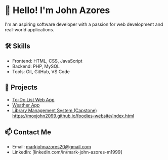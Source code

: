 # 👋 Hello! I'm John Azores

I'm an aspiring software developer with a passion for web development and real-world applications.

## 🛠️ Skills
- Frontend: HTML, CSS, JavaScript
- Backend: PHP, MySQL
- Tools: Git, GitHub, VS Code

## 📂 Projects
- [To-Do List Web App](https://github.com/moxjohn2099/todo-app)
- [Weather App](https://github.com/moxjohn2099/weather-app)
- [Library Management System (Capstone)](https://github.com/moxjohn2099/library-system)
https://moxjohn2099.github.io/foodies-website/index.html
## 📫 Contact Me
- Email: markjohnazores20@gmail.com
- LinkedIn: [linkedin.com/in/mark-john-azores-m1999]
